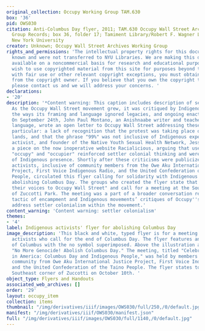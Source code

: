 ```yaml
---
original_collection: Occupy Working Group TAM.630
box: '36'
pid: OWS030
citation: Anti-Columbus Day flyer, 2011; TAM.630 Occupy Wall Street Archives Working
  Group Records; box 36, folder 17; Tamiment Library/Robert F. Wagner Labor Archives,
  New York University
creator: Unknown; Occupy Wall Street Archives Working Group
rights_and_permissions: 'The intellectual property rights for this document are not
  known and were not transferred to NYU Libraries. We are making this document publicly
  available on a noncommercial basis for research and educational purposes. If you
  wish to use copyrighted material from this site for purposes beyond those in accordance
  with fair use or other relevant copyright exceptions, you must obtain permission
  from the copyright owner. If you believe that you own the copyright to this document,
  please contact us and we will address your concerns. '
declarations:
- '20'
description: '*Content warning: This caption includes description of settler colonialism*
  As the Occupy Wall Street movement grew, it was critiqued by Indigenous people for
  the ways its framing and language ignored legacies, and ongoing enactments, of colonialism.
  On September 24th, John Paul Montano, an Anishnaabe writer and teacher of Nishnaabe
  language, wrote an open letter to Occupy Wall Street addressing these issues, in
  particular: a lack of recognition that the protest was taking place on Indigenous
  lands, and that the phrase "99%" was not inclusive of Indigenous experiences. Indigenous
  activist, and founder of the Native Youth Sexual Health Network, Jessica Yee wrote
  a piece on the now inoperative website Racialicious, arguing that use of the terms
  "occupy" and "occupier" reinforced settler colonial thinking and were an erasure
  of Indigenous presence. Shortly after these criticisms were publicized, Indigenous
  activists, inclusive of community members from the Owe Aku International Justice
  Project, First Voice Indigenous Radio, and the United Confederation of the Taino
  People, circulated this flyer calling for solidarity with Indigenous people and
  abolishing Columbus Day. The groups who created the flyer state that they will "bring
  their voices to Occupy Wall Street" and call for a meeting at the Southeast corner
  of Zuccotti Park. The meeting was a part of a broader conversation regarding the
  tactic of encampment and Indigenous movements’ critiques of Occupy''s failure to
  address settler colonialism within the movement.'
content_warning: 'Content warning: settler colonialism'
themes:
- '4'
label: Indigenous activists' flyer for abolishing Columbus Day
image_description: 'This black and white, typed flyer is for a meeting with Indigenous
  activists who call for the end of Columbus Day. The flyer features an illustration
  of Columbus with the no symbol superimposed. Above the illustration are the words
  "No More Genocide! Abolish Columbus Day." The meeting, titled "Celebrating Genocide
  in America: Columbus Day and Indigenous People," was held by members of the Indigenous
  community from Owe Aku International Justice Project, First Voice Indigenous Radio,
  and the United Confederation of the Taino People. The flyer states to meet in the
  Southeast corner of Zuccotti on October 10th. '
object_type: Flyers and Handouts
associated_web_archives: []
order: '29'
layout: occupy_item
collection: items
thumbnail: "/img/derivatives/iiif/images/OWS030/full/250,/0/default.jpg"
manifest: "/img/derivatives/iiif/OWS030/manifest.json"
full: "/img/derivatives/iiif/images/OWS030/full/1140,/0/default.jpg"
---
```

